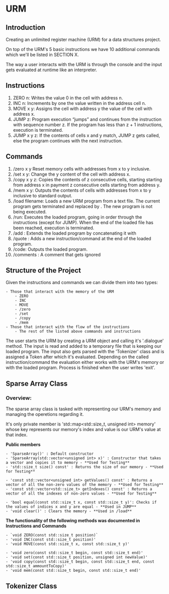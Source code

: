 # URM

## Introduction

Creating an unlimited register machine (URM) for a data structures project.

On top of the URM's 5 basic instructions we have 10 additional commands which we'll be listed in SECTION X.

The way a user interacts with the URM is through the console and the input gets evaluated at runtime like an interpreter.

## Instructions

1) ZERO n:     Writes the value 0 in the cell with address n.
2) INC n:      Increments by one the value written in the address cell n.
3) MOVE x y:   Assigns the cell with address y the value of the cell with address x.
4) JUMP z:     Program execution “jumps” and continues from the instruction with sequence number z. If the program has less than z + 1 instructions, execution is terminated.
5) JUMP x y z: If the contents of cells x and y match, JUMP z gets called, else the program continues with the next instruction.

## Commands

1)  /zero x y Reset memory cells with addresses from x to y inclusive.
2)  /set x y: Change the y content of the cell with address x.
3)  /copy x y z: Copies the contents of z consecutive cells, starting starting from address x in payment z consecutive cells starting from address y.
4)  /mem x y: Outputs the contents of cells with addresses from x to y inclusive to standard output.
5)  /load filename: Loads a new URM program from a text file. The current program gets terminated and replaced by <filename>. The new program is not being executed. 
6)  /run: Executes the loaded program, going in order through the instructions (except for JUMP). When the end of the loaded file has been reached, execution is terminated.
7)  /add <filename>: Extends the loaded program by concatenating it with <filename>
8)  /quote <string>: Adds a new instruction/command at the end of the loaded program.
9)  /code: Outputs the loaded program.
10) /comments <string>: A comment that gets ignored

## Structure of the Project

Given the instructions and commands we can divide them into two types:

    - Those that interact with the memory of the URM
        - ZERO
        - INC
        - MOVE
        - /zero
        - /set
        - /copy
        - /mem
    - Those that interact with the flow of the instructions
        - The rest of the listed above commands and instructions


The user starts the URM by creating a URM object and calling it's '.dialogue' method.
The input is read and added to a temporary file that is keeping our loaded program.
The input also gets parsed with the 'Tokenizer' class and is assigned a Token after which it's evaluated.
Depending on the called instruction/command the evaluation either works with the URM's memory or with the loaded program.
Process is finished when the user writes 'exit'.

## Sparse Array Class

### Overview:
The sparse array class is tasked with representing our URM's memory and managing the operetions regarding it.

It's only private member is 'std::map<std::size_t, unsigned int> memory' whose key represents our memory's index and value is our URM's value at that index.

**Public members**

    - 'SparseArray()' : Default constructor
    - 'SparseArray(std::vector<unsigned int> x)' : Constructor that takes a vector and copies it to memory - **Used for Testing**
    - 'std::size_t size() const' : Returns the size of our memory - **Used for Testing**

    - 'const std::vector<unsigned int> getValues() const' : Returns a vector of all the non-zero values of the memory - **Used for Testing**
    - 'const std::vector<std::size_t> getIndexes() const' : Returns a vector of all the indexes of non-zero values - **Used for Testing**

    - 'bool equal(const std::size_t x, const std::size_t y)': Checks if the values of indices x and y are equal - **Used in JUMP**
    - 'void clear()' : Clears the memory - **Used in /load**

**The functionality of the following methods was documented in Instructions and Commands**

    - `void ZERO(const std::size_t position)`
    - 'void INC(const std::size_t position)'
    - 'void MOVE(const std::size_t x, const std::size_t y)'

    - 'void zero(const std::size_t begin, const std::size_t end)'
    - 'void set(const std::size_t position, unsigned int newValue)'
    - 'void copy(const std::size_t begin, const std::size_t end, const std::size_t ammountToCopy)'
    - 'void mem(const std::size_t begin, const std::size_t end)'

## Tokenizer Class

































